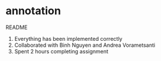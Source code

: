 # annotation

README

1. Everything has been implemented correctly
2. Collaborated with Binh Nguyen and Andrea Vorametsanti 
3. Spent 2 hours completing assignment
